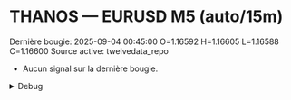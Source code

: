 # THANOS — EURUSD M5 (auto/15m)
Dernière bougie: 2025-09-04 00:45:00  O=1.16592  H=1.16605  L=1.16588  C=1.16600
Source active: twelvedata_repo

- Aucun signal sur la dernière bougie.

<details><summary>Debug</summary>

- TD_API_KEY manquant.

</details>